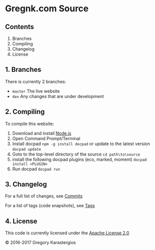# Gregnk.com Source

## Contents

1. Branches
2. Compiling
3. Changelog
4. License

## 1. Branches

There is currently 2 branches:

* `master` The live website
* `dev` Any changes that are under development

## 2. Compiling

To compile this website:

1. Download and install [Node.js](http://nodejs.org)
2. Open Command Prompt/Terminal
3. Install docpad `npm -g install docpad` or update to the latest version `docpad update`
4. Goto to the top-level directory of the source `cd path\to\source`
5. install the following docpad plugins (eco, marked, moment) `docpad install <PLUGIN>`
6. Run docpad `docpad run`

## 3. Changelog

For a full list of changes, see [Commits](https://github.com/gregnk/gregnk.com/commits/master)

For a list of tags (code snapshots), see [Tags](https://github.com/gregnk/gregnk.com/tags)

## 4. License

This code is currently licensed under the [Apache License 2.0](http://www.apache.org/licenses/LICENSE-2.0.html)


&copy; 2016-2017 Gregory Karastergios
